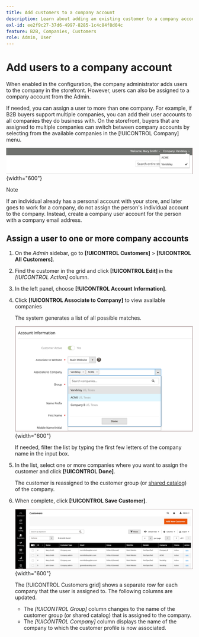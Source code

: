 ```yaml
---
title: Add customers to a company account
description: Learn about adding an existing customer to a company account.
exl-id: ee2f9c27-37d6-4997-8285-1c4c84f8d04c
feature: B2B, Companies, Customers
role: Admin, User
---
```

# Add users to a company account

When enabled in the configuration, the company administrator adds users to the company in the storefront. However, users can also be assigned to a company account from the Admin.

If needed, you can assign a user to more than one company. For example, if B2B buyers support multiple companies, you can add their user accounts to all companies they do business with. On the storefront, buyers that are assigned to multiple companies can switch between company accounts by selecting from the available companies in the [!UICONTROL Company] menu.

![Associate to Company](./assets/company-assign-multi-switcher.png){width="600"}

>[!NOTE]
>
>If an individual already has a personal account with your store, and later goes to work for a company, do not assign the person's individual account to the company. Instead, create a company user account for the person with a company email address.

## Assign a user to one or more company accounts

1. On the _Admin_ sidebar, go to **[!UICONTROL Customers]** > **[!UICONTROL All Customers]**.

1. Find the customer in the grid and click **[!UICONTROL Edit]** in the _[!UICONTROL Action]_ column.

1. In the left panel, choose **[!UICONTROL Account Information]**.

1. Click **[!UICONTROL Associate to Company]** to view available companies

   The system generates a list of all possible matches.

   ![Associate to Company](./assets/company-assign-customer-account.png){width="600"}

   If needed, filter the list by typing the first few letters of the company name in the input box.

1. In the list, select one or more companies where you want to assign the customer and click **[!UICONTROL Done]**.

   The customer is reassigned to the customer group (or [shared catalog](catalog-shared.md)) of the company.

1. When complete, click **[!UICONTROL Save Customer]**.

   ![Customer grid with company assignments](./assets/company-assign-user-assignments.png){width="600"}

   The [!UICONTROL Customers grid] shows a separate row for each company that the user is assigned to. The following columns are updated.

   - The _[!UICONTROL Group]_ column changes to the name of the customer group (or shared catalog) that is assigned to the company.
   - The _[!UICONTROL Company]_ column displays the name of the company to which the customer profile is now associated.
